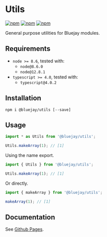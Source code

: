 # Utils

[![npm](https://img.shields.io/npm/v/@bluejay/utils.svg?style=flat-square)](https://www.npmjs.com/package/@bluejay/utils)
 [![npm](https://img.shields.io/npm/dm/@bluejay/utils.svg?style=flat-square)](https://www.npmjs.com/package/@bluejay/utils)
[![npm](https://img.shields.io/npm/l/@bluejay/utils.svg?style=flat-square)](https://www.npmjs.com/package/@bluejay/utils)

General purpose utilities for Bluejay modules.

## Requirements

- `node >= 8.6`, tested with:
  - `node@8.6.0`
  - `node@12.8.1`
- `typescript >= 4.0`, tested with:
  - `typescript@4.0.2`

## Installation

`npm i @bluejay/utils [--save]`

## Usage

```typescript
import * as Utils from '@bluejay/utils';

Utils.makeArray(1); // [1]
```

Using the name export.

```typescript
import { Utils } from '@bluejay/utils';

Utils.makeArray(1); // [1]
```

Or directly.

```typescript
import { makeArray } from '@bluejay/utils';

makeArray(1); // [1]
```

## Documentation

See [Github Pages](https://bluebirds-blue-jay.github.io/utils/).
